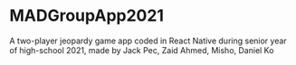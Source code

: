 # MADGroupApp2021
 A two-player jeopardy game app coded in React Native during senior year of high-school 2021, made by Jack Pec, Zaid Ahmed, Misho, Daniel Ko

